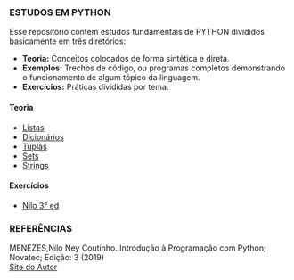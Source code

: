 ### ESTUDOS EM PYTHON

Esse repositório contém estudos fundamentais de PYTHON divididos basicamente em três diretórios:<br>
* **Teoria:** Conceitos colocados de forma sintética e direta.<br>
* **Exemplos:** Trechos de código, ou programas completos demonstrando o funcionamento de algum tópico da linguagem.<br>
* **Exercícios:** Práticas divididas por tema.<br>

#### Teoria
- [Listas](https://github.com/Evaldo-comp/Python_Teoria-e-Pratica/blob/master/Teoria/Listas.md)
- [Dicionários](https://github.com/Evaldo-comp/Python_Teoria-e-Pratica/blob/master/Teoria/Dicion%C3%A1rios.md)
- [Tuplas](https://github.com/Evaldo-comp/Python_Teoria-e-Pratica/blob/master/Teoria/Tuplas.md)
- [Sets](https://github.com/Evaldo-comp/Python_Teoria-e-Pratica/blob/master/Teoria/Sets.md)
- [Strings](https://github.com/Evaldo-comp/Python_Teoria-e-Pratica/blob/master/Teoria/Strings.md)
  
#### Exercícios
* [Nilo 3° ed](https://github.com/Evaldo-comp/Python_Teoria-e-Pratica/tree/master/Exercicios/Nilo_3ed)
  

### REFERÊNCIAS

MENEZES,Nilo Ney Coutinho. Introdução à Programação com Python; Novatec; Edição: 3 (2019)<br>
[Site do Autor](https://python.nilo.pro.br/)<br>


